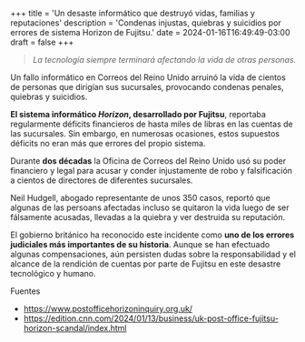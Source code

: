 +++
title = 'Un desaste informático que destruyó vidas, familias y reputaciones'
description = 'Condenas injustas, quiebras y suicidios por errores de sistema Horizon de Fujitsu.'
date = 2024-01-16T16:49:49-03:00
draft = false
+++

> *La tecnología siempre terminará afectando la vida de otras personas.*

Un fallo informático en Correos del Reino Unido arruinó la vida de cientos de personas que dirigían sus sucursales, provocando condenas penales, quiebras y suicidios.

**El sistema informático *Horizon*, desarrollado por Fujitsu**, reportaba regularmente déficits financieros de hasta miles de libras en las cuentas de las sucursales. Sin embargo, en numerosas ocasiones, estos supuestos déficits no eran más que errores del propio sistema.

Durante **dos décadas** la Oficina de Correos del Reino Unido usó su poder financiero y legal para acusar y conder injustamente de robo y falsificación a cientos de directores de diferentes sucursales.

Neil Hudgell, abogado representante de unos 350 casos, reportó que algunas de las persoans afectadas incluso se quitaron la vida luego de ser fálsamente acusadas, llevadas a la quiebra y ver destruida su reputación.

El gobierno británico ha reconocido este incidente como **uno de los errores judiciales más importantes de su historia**. Aunque se han efectuado algunas compensaciones, aún persisten dudas sobre la responsabilidad y el alcance de la rendición de cuentas por parte de Fujitsu en este desastre tecnológico y humano.

Fuentes
- https://www.postofficehorizoninquiry.org.uk/
- https://edition.cnn.com/2024/01/13/business/uk-post-office-fujitsu-horizon-scandal/index.html